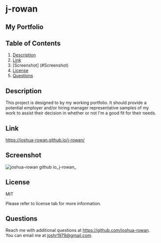 # j-rowan
## My Portfolio

## Table of Contents
1. [Description](#Description)
2. [Link](#Link)
3. [Screenshot] (#Screenshot)
4. [License](#License)
5. [Questions](#Questions)

## Description

This project is designed to by my working portfolio. It should provide a potential employer and/or hiring manager representative samples of my work to assist their decision in whether or not I'm a good fit for their needs.

## Link
https://joshua-rowan.github.io/j-rowan/

## Screenshot
![joshua-rowan github io_j-rowan_](https://user-images.githubusercontent.com/127271690/234961750-9ecec480-60ab-4181-9a4b-cd730f69fd82.png)

## License
MIT

Please refer to license tab for more information.

## Questions

Reach me with additional questions at <https://github.com/joshua-rowan>. 
You can email me at <joshr1979@gmail.com>.
